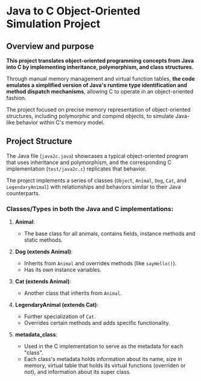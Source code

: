 # Java to C Object-Oriented Simulation Project

## Overview and purpose

**This project translates object-oriented programming concepts from Java into C by implementing inheritance, polymorphism, and class structures.**

Through manual memory management and virtual function tables, **the code emulates a simplified version of Java's runtime type identification and method dispatch mechanisms**, allowing C to operate in an object-oriented fashion.

The project focused on precise memory representation of object-oriented structures, including polymorphic and compind objects, to simulate Java-like behavior within C's memory model.


## Project Structure
The Java file (`java2c.java`) showcases a typical object-oriented program that uses inheritance and polymorphism, and the corresponding C implementation (`test/java2c.c`) replicates that behavior.

The project implements a series of classes (`Object`, `Animal`, `Dog`, `Cat`, and `LegendaryAnimal`) with relationships and behaviors similar to their Java counterparts.

### Classes/Types in both the Java and C implementations:
1. **Animal**:
   - The base class for all animals, contains fields, instance methods and static methods.

3. **Dog (extends Animal)**:
    - Inherits from `Animal` and overrides methods (like `sayHello()`).
    - Has its own instance variables.

4. **Cat (extends Animal)**:
    - Another class that inherits from `Animal`.

5. **LegendaryAnimal (extends Cat)**:
    - Further specialization of `Cat`.
    - Overrides certain methods and adds specific functionality.
    
6. **metadata_class**:
	- Used in the C implementation to serve as the metadata for each "class".
	- Each class's metadata holds information about its name, size in memory, virtual table that holds its virtual functions (overriden or not), and information about its super class.
